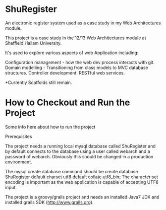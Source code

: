 ShuRegister
===========

An electronic register system used as a case study in my Web Architectures module.

This project is a case study in the 12/13 Web Architectures module at Sheffield Hallam University.

It's used to explore various aspects of web Application including:

Configuration management - how the web dev process interacts with git.
Domain modelling - Transitioning from class models to MVC database structures.
Controller development.
RESTful web services.

*Currently Scaffolds still remain.

How to Checkout and Run the Project
===================================

Some info here about how to run the project

Prerequisites

The project needs a running local mysql database called ShuRegister and by default connects to the database using a user called webarch and a password of webarch. Obviously this should be changed in a production environment.

The mysql create database command should be create database ShuRegister default charset utf8 default collate utf8_bin; The character set encoding is important as the web application is capable of accepting UTF8 input.

The project is a groovy/grails project and needs an installed Java7 JDK and installed grails SDK (http://www.grails.org).





